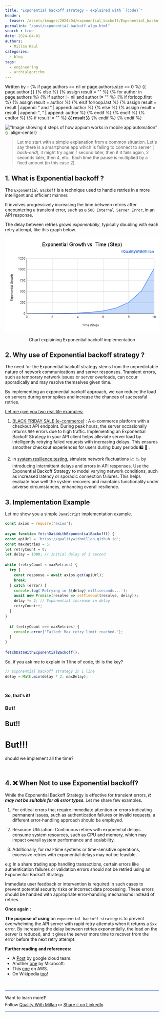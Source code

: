 ```yaml
---
title: "Exponential backoff strategy - explained with `{code}`"
header:
  teaser: /assets/images/2024/04/exponontial_backoff/Exponential_backoff_final_GIF.gif
permalink: "/post/exponential-backoff-algo.html"
search : true
date: 2024-04-01
authors: 
  - Millan Kaul
categories:
  - blog
tags:
  - engineering
  - archialgorithm
---
```


<p>
 Written by -
{% if page.authors == nil or page.authors.size == 0 %}
   {{ page.author }}
{% else %}
    {% assign result = "" %}
    {% for author in page.authors %}
        {% if author != nil and author != "" %}
            {% if forloop.first %}
                {% assign result = author %}
            {% elsif forloop.last %}
                {% assign result = result | append: " and " | append: author %}
            {% else %}
                {% assign result = result | append: ", " | append: author %}
            {% endif %}
        {% endif %}
    {% endfor %}
    {% if result != "" %}
        <strong>{{ result }}</strong>
    {% endif %}
{% endif %}
</p>

!["Image showing 4 steps of how appium works in mobile app automation"](/assets/images/2024/04/exponontial_backoff/Exponential_backoff_final_GIF.gif){: .align-center}

> Let me start with a simple explanation from a common situation.
Let's say there is a smartphone app which is failing to connect to server ( _back-end_), it might try again 1 second later, then if it fails again, 2 seconds later, then 4, etc.. Each time the pause is multiplied by a fixed amount (in this case 2).

## 1. What is Exponential backoff ?

The `Exponential Backoff` is a technique used to handle retries in a more intelligent and efficient manner. 

It involves progressively increasing the time between retries after encountering a transient error, such as a `500 Internal Server Error`, in an API response. 

The delay between retries grows _exponentially_, typically doubling with each retry attempt, like this graph below.

![Chart explaining Exponential backoff strategy and visualize how it grows](/assets/images/2024/04/exponontial_backoff/Exponential_chart.png)
<figcaption align = "center">Chart explaining Exponential backoff implementation</figcaption> 


## 2. Why use of Exponential backoff strategy ?

The need for the Exponential backoff strategy stems from the unpredictable nature of network communications and server responses. Transient errors, such as temporary network issues or server overloads, can occur sporadically and may resolve themselves given time. 

By implementing an exponential backoff approach, we can reduce the load on servers during error spikes and increase the chances of successful retries.

<u>Let me give you two real life examples:</u>

1. <u>BLACK FRIDAY SALE [e-commerce]</u>  : A e-commerce platform with a checkout API endpoint. During peak hours, the server occasionally returns `500` errors due to high traffic. Implementing an Exponential Backoff Strategy in your API client helps alleviate server load by intelligently retrying failed requests with increasing delays. This ensures smoother checkout experiences for users during busy periods 🛍️ 🛒 .

2. In <u>system resilience testing</u>, simulate network fluctuations 📈 📉  by introducing intermittent delays and errors in API responses. Use the Exponential Backoff Strategy to model varying network conditions, such as increased latency or sporadic connection failures. This helps evaluate how well the system recovers and maintains functionality under adverse circumstances, enhancing overall resilience.


## 3. Implementation Example

Let me show you a simple `JavaScript` implementation example.


```javascript
const axios = require('axios');

async function fetchDataWithExponentialBackoff() {
const apiUrl = 'https://qualitywithmillan.github.io';
const maxRetries = 5;
let retryCount = 0;
let delay = 1000; // Initial delay of 1 second

while (retryCount < maxRetries) {
  try {
    const response = await axios.get(apiUrl);
    break;
  } catch (error) {
    console.log(`Retrying in ${delay} milliseconds...`);
    await new Promise(resolve => setTimeout(resolve, delay));
    delay *= 2; // Exponential increase in delay
    retryCount++;
  }
}

  if (retryCount === maxRetries) {
    console.error('Failed: Max retry limit reached.');
  }
}

fetchDataWithExponentialBackoff();
```

So, if you ask me to explain in 1 line of code, thi is the key?

```javascript
// Exponential backoff strategy in 1 line
delay = Math.min(delay * 2, maxDelay);
```

<br>

**So, that's it!**

### **But!** 
## **But!!** 
# **But!!!** 

should we implement all the time?

<br>

## 4. :x: When Not to use Exponential backoff?

While the Exponential Backoff Strategy is effective for transient errors, **_it may not be suitable for all error types_**. Let me share few examples.

1. For critical errors that require immediate attention or errors indicating permanent issues, such as authentication failures or invalid requests, a different error-handling approach should be employed. 

2. Resource Utilization: Continuous retries with exponential delays consume system resources, such as CPU and memory, which may impact overall system performance and scalability.

3. Additionally, for real-time systems or time-sensitive operations, excessive retries with exponential delays may not be feasible.

e.g In a share trading app handling transactions, certain errors like authentication failures or validation errors should not be retried using an Exponential Backoff Strategy. 

Immediate user feedback or intervention is required in such cases to prevent potential security risks or incorrect data processing. These errors should be handled with appropriate error-handling mechanisms instead of retries.


**Once again :**

**The purpose of using** an `exponential backoff strategy` is to prevent overwhelming the API server with rapid retry attempts when it returns a `5xx` error. By increasing the delay between retries exponentially, the load on the server is reduced, and it gives the server more time to recover from the error before the next retry attempt.



**Further reading and references:**


- A [Post](https://cloud.google.com/memorystore/docs/redis/exponential-backoff#:~:text=Exponential%20backoff%20is%20a%20standard,and%20429%20response%20code%20errors) by google cloud team.
- Another [one](https://learn.microsoft.com/en-us/dotnet/architecture/microservices/implement-resilient-applications/implement-retries-exponential-backoff) by Microsoft: 
- This [one](https://aws.amazon.com/blogs/architecture/exponential-backoff-and-jitter/) on AWS.
- On Wikipedia [too](https://en.wikipedia.org/wiki/Exponential_backoff)!

<br>

<hr style="border: none; height:1px; background-color: #0F4CCC; position: relative;">

Want to learn more❓
<br> 
Follow [Quality With Millan](https://www.linkedin.com/company/quality-with-millan) or <a href="https://www.linkedin.com/shareArticle?url=https://qualitywithmillan.github.io{{ page.url }}&title=I+came+through+this+awesome+blogs+on+%0A%23QualityWithMillan" title="I came through this awesome blogs on #QualityWithMillan" target="_blank">Share it on LinkedIn</a>

<hr style="border: none; height:1px; background-color: #0F4CCC; position: relative;">
